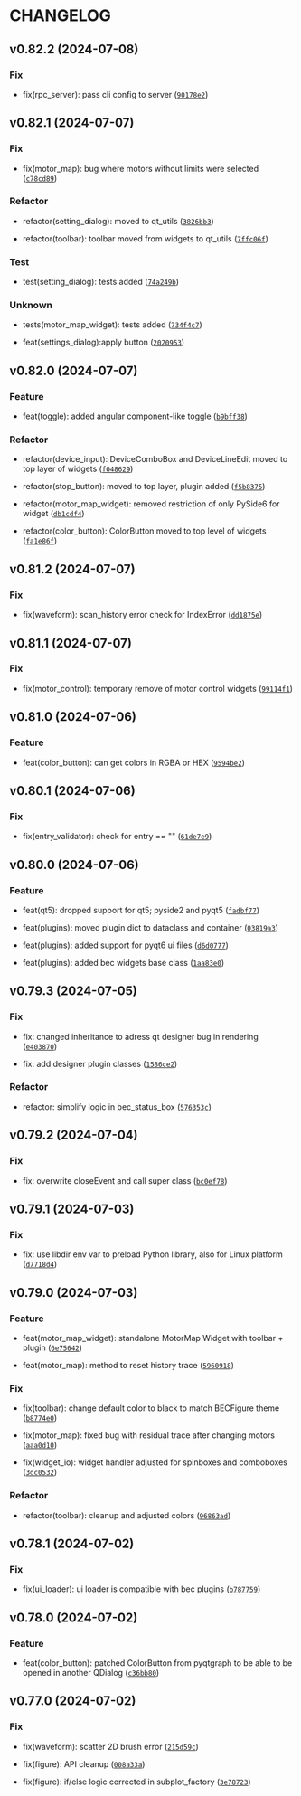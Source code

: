 # CHANGELOG

## v0.82.2 (2024-07-08)

### Fix

* fix(rpc_server): pass cli config to server ([`90178e2`](https://gitlab.psi.ch/bec/bec_widgets/-/commit/90178e2f61fa9dac7d82c0d0db40a9767bb133e6))

## v0.82.1 (2024-07-07)

### Fix

* fix(motor_map): bug where motors without limits were selected ([`c78cd89`](https://gitlab.psi.ch/bec/bec_widgets/-/commit/c78cd898f203f950d7cb589eb5609feaa88062cf))

### Refactor

* refactor(setting_dialog): moved to qt_utils ([`3826bb3`](https://gitlab.psi.ch/bec/bec_widgets/-/commit/3826bb3d9e870e85709b5b20ef09a4d22641280c))

* refactor(toolbar): toolbar moved from widgets to qt_utils ([`7ffc06f`](https://gitlab.psi.ch/bec/bec_widgets/-/commit/7ffc06f3c7ddd86a1681408a75221b9bbadb236b))

### Test

* test(setting_dialog): tests added ([`74a249b`](https://gitlab.psi.ch/bec/bec_widgets/-/commit/74a249bd065d01006cb532bfff2a9bfedb34b592))

### Unknown

* tests(motor_map_widget): tests added ([`734f4c7`](https://gitlab.psi.ch/bec/bec_widgets/-/commit/734f4c77507a1edafd477d81b5f7401d8e759be2))

* feat(settings_dialog):apply button ([`2020953`](https://gitlab.psi.ch/bec/bec_widgets/-/commit/2020953b933b6fcad61ecc770588d39518c26fdd))

## v0.82.0 (2024-07-07)

### Feature

* feat(toggle): added angular component-like toggle ([`b9bff38`](https://gitlab.psi.ch/bec/bec_widgets/-/commit/b9bff38b64b86f06b3bc047922ef9df0c7d32e71))

### Refactor

* refactor(device_input): DeviceComboBox and DeviceLineEdit moved to top layer of widgets ([`f048629`](https://gitlab.psi.ch/bec/bec_widgets/-/commit/f04862933f049030554086adef3ec9e1aebd3eda))

* refactor(stop_button): moved to top layer, plugin added ([`f5b8375`](https://gitlab.psi.ch/bec/bec_widgets/-/commit/f5b8375fd36e3bb681de571da86a6c0bdb3cb6f0))

* refactor(motor_map_widget): removed restriction of only PySide6 for widget ([`db1cdf4`](https://gitlab.psi.ch/bec/bec_widgets/-/commit/db1cdf42806fef6d7c6d2db83528f32df3f9751d))

* refactor(color_button): ColorButton moved to top level of widgets ([`fa1e86f`](https://gitlab.psi.ch/bec/bec_widgets/-/commit/fa1e86ff07b25d2c47c73117b00765b8e2f25da4))

## v0.81.2 (2024-07-07)

### Fix

* fix(waveform): scan_history error check for IndexError ([`dd1875e`](https://gitlab.psi.ch/bec/bec_widgets/-/commit/dd1875ea5cc18bcef9aad743347a8accf144c08d))

## v0.81.1 (2024-07-07)

### Fix

* fix(motor_control): temporary remove of motor control widgets ([`99114f1`](https://gitlab.psi.ch/bec/bec_widgets/-/commit/99114f14f62202e1fd8bf145616fa8c69937ada4))

## v0.81.0 (2024-07-06)

### Feature

* feat(color_button): can get colors in RGBA or HEX ([`9594be2`](https://gitlab.psi.ch/bec/bec_widgets/-/commit/9594be260680d11c8550ff74ffb8d679e5a5b8f6))

## v0.80.1 (2024-07-06)

### Fix

* fix(entry_validator): check for entry == &#34;&#34; ([`61de7e9`](https://gitlab.psi.ch/bec/bec_widgets/-/commit/61de7e9e221c766b9fb3ec23246da6a11c96a986))

## v0.80.0 (2024-07-06)

### Feature

* feat(qt5): dropped support for qt5; pyside2 and pyqt5 ([`fadbf77`](https://gitlab.psi.ch/bec/bec_widgets/-/commit/fadbf77866903beff6580802bc203d53367fc7e7))

* feat(plugins): moved plugin dict to dataclass and container ([`03819a3`](https://gitlab.psi.ch/bec/bec_widgets/-/commit/03819a3d902b4a51f3e882d52aedd971b2a8e127))

* feat(plugins): added support for pyqt6 ui files ([`d6d0777`](https://gitlab.psi.ch/bec/bec_widgets/-/commit/d6d07771135335cb78dc648508ce573b8970261a))

* feat(plugins): added bec widgets base class ([`1aa83e0`](https://gitlab.psi.ch/bec/bec_widgets/-/commit/1aa83e0ef1ffe45b01677b0b4590535cb0ca1cff))

## v0.79.3 (2024-07-05)

### Fix

* fix: changed inheritance to adress qt designer bug in rendering ([`e403870`](https://gitlab.psi.ch/bec/bec_widgets/-/commit/e403870874bd5e45840a034d6f1b3dd576d9c846))

* fix: add designer plugin classes ([`1586ce2`](https://gitlab.psi.ch/bec/bec_widgets/-/commit/1586ce2d6cba2bb086b2ef596e724bb9e40ab4f2))

### Refactor

* refactor: simplify logic in bec_status_box ([`576353c`](https://gitlab.psi.ch/bec/bec_widgets/-/commit/576353cfe8c6fd64db561f0b6e2bc951300643d3))

## v0.79.2 (2024-07-04)

### Fix

* fix: overwrite closeEvent and call super class ([`bc0ef78`](https://gitlab.psi.ch/bec/bec_widgets/-/commit/bc0ef7893ef100b71b62101c459655509b534a56))

## v0.79.1 (2024-07-03)

### Fix

* fix: use libdir env var to preload Python library, also for Linux platform ([`d7718d4`](https://gitlab.psi.ch/bec/bec_widgets/-/commit/d7718d4dcb9728c050b6421388af4d484f3741f2))

## v0.79.0 (2024-07-03)

### Feature

* feat(motor_map_widget): standalone MotorMap Widget with toolbar + plugin ([`6e75642`](https://gitlab.psi.ch/bec/bec_widgets/-/commit/6e756420907d7093557e945bc92bc4cfc0138d07))

* feat(motor_map): method to reset history trace ([`5960918`](https://gitlab.psi.ch/bec/bec_widgets/-/commit/5960918137dd41cdeb94e50f8abc4f169cf45c11))

### Fix

* fix(toolbar): change default color to black to match BECFigure theme ([`b8774e0`](https://gitlab.psi.ch/bec/bec_widgets/-/commit/b8774e0b0bc43dcd00f94f42539a778e507ca27d))

* fix(motor_map): fixed bug with residual trace after changing motors ([`aaa0d10`](https://gitlab.psi.ch/bec/bec_widgets/-/commit/aaa0d1003d2e94b45bafe4f700852c2c05288aea))

* fix(widget_io): widget handler adjusted for spinboxes and comboboxes ([`3dc0532`](https://gitlab.psi.ch/bec/bec_widgets/-/commit/3dc0532df05b6ec0a2522107fa0b1e210ce7d91b))

### Refactor

* refactor(toolbar): cleanup and adjusted colors ([`96863ad`](https://gitlab.psi.ch/bec/bec_widgets/-/commit/96863adf53c15112645d20eb6200733617801c6d))

## v0.78.1 (2024-07-02)

### Fix

* fix(ui_loader): ui loader is compatible with bec plugins ([`b787759`](https://gitlab.psi.ch/bec/bec_widgets/-/commit/b787759f44486dc7af2c03811efb156041e4b6cb))

## v0.78.0 (2024-07-02)

### Feature

* feat(color_button): patched ColorButton from pyqtgraph to be able to be opened in another QDialog ([`c36bb80`](https://gitlab.psi.ch/bec/bec_widgets/-/commit/c36bb80d6a4939802a4a1c8e5452c7b94bac185e))

## v0.77.0 (2024-07-02)

### Fix

* fix(waveform): scatter 2D brush error ([`215d59c`](https://gitlab.psi.ch/bec/bec_widgets/-/commit/215d59c8bfe7fda9aff8cec8353bef9e1ce2eca1))

* fix(figure): API cleanup ([`008a33a`](https://gitlab.psi.ch/bec/bec_widgets/-/commit/008a33a9b192473cc58e90cd6d98c5bcb5f7b8c0))

* fix(figure): if/else logic corrected in subplot_factory ([`3e78723`](https://gitlab.psi.ch/bec/bec_widgets/-/commit/3e787234c7274b0698423d7bf9a4c54ec46bad5f))
